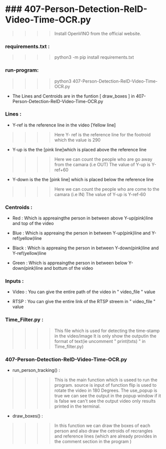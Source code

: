 # ### 407-Person-Detection-ReID-Video-Time-OCR.py
>>>> Install OpenVINO from the official website.



### requirements.txt :

>>>> python3 -m pip install requirements.txt



### run-program:

>>>> python3 407-Person-Detection-ReID-Video-Time-OCR.py



* The Lines and Centroids are in the funtion [ draw_boxes ] in 407-Person-Detection-ReID-Video-Time-OCR.py

### Lines :

* Y-ref is the reference line in the video [Yellow line]
>>>>  Here Y- ref is the reference line for the footroid which the value is 290

* Y-up is the the [pink line]which is placed above the reference line 
>>>> Here we can count the people who are go away from the camara (i.e OUT) 
     The value of Y-up is Y-ref+60
     
* Y-down is the the [pink line] which is placed below the reference line 
>>>> Here we can count the people who are come to the camara (i.e IN) 
     The value of Y-up is Y-ref-60



### Centroids :

* Red : Which is appreaingthe person in between above Y-up(pink)line and top of the video

* Blue : Which is appreaing the person in between Y-up(pink)line and Y-ref(yellow)line

* Black : Which is appreaing the person in between Y-down(pink)line and Y-ref(yellow)line

* Green : Which is appreaingthe person in between below Y-down(pink)line and bottum of the video



### Inputs :

* Video : You can give the entire path of the video in " video_file " value

* RTSP : You can give the entire link of the RTSP streem in " video_file " value



### Time_Filter.py :

>>>> This file  which is used for detecting the time-stamp in the video/image 
>>>> It is only show the outputin the format of text(ie uncomment " print(txts) " in Time_filter.py)



### 407-Person-Detection-ReID-Video-Time-OCR.py

* run_person_tracking() :

>>>> This is the main function which is useed to run the program.
>>>> source is input of  function 
>>>> flip is used to rotate the video in 180 Degrees.
>>>> The use_popup is true we can see the output in the popup window  if it is false we can't see the output video only results printed in the terminal.

* draw_boxes() :

>>>> In this function we can draw the boxes of each person and also draw the cetroids of recrangles and reference lines (which are already provides in the comment section in the program )


